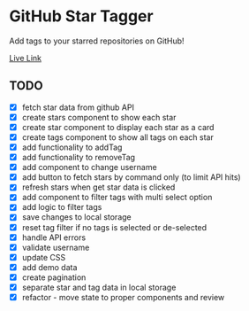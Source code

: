 # GitHub Star Tagger

Add tags to your starred repositories on GitHub!

[Live Link](https://apettenati.github.io/github-star-tagger)

## TODO

- [X] fetch star data from github API
- [X] create stars component to show each star
- [X] create star component to display each star as a card
- [X] create tags component to show all tags on each star
- [X] add functionality to addTag
- [X] add functionality to removeTag
- [X] add component to change username
- [X] add button to fetch stars by command only (to limit API hits)
- [X] refresh stars when get star data is clicked
- [X] add component to filter tags with multi select option
- [X] add logic to filter tags
- [X] save changes to local storage
- [X] reset tag filter if no tags is selected or de-selected
- [X] handle API errors
- [X] validate username
- [X] update CSS
- [X] add demo data
- [X] create pagination
- [X] separate star and tag data in local storage
- [X] refactor - move state to proper components and review
